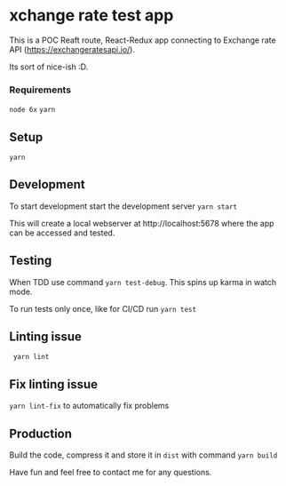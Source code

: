 # xchange rate test app

This is a POC Reaft route, React-Redux app connecting to Exchange rate API (https://exchangeratesapi.io/).

Its sort of nice-ish :D.


### Requirements
`node 6x`
`yarn`

## Setup

```yarn```

## Development

To start development start the development server
```yarn start```

This will create a local webserver at http://localhost:5678 where the app can be accessed and tested.

## Testing

When TDD use command
```yarn test-debug```. This spins up karma in watch mode.

To run tests only once, like for CI/CD run ```yarn test```
## Linting issue
``` yarn lint```

## Fix linting issue
```yarn lint-fix``` to automatically fix problems

## Production
Build the code, compress it and store it in ```dist``` with command ```yarn build```


Have fun and feel free to contact me for any questions.
